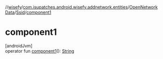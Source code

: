 //[wisefy](../../../../index.md)/[com.isupatches.android.wisefy.addnetwork.entities](../../index.md)/[OpenNetworkData](../index.md)/[Ssid](index.md)/[component1](component1.md)

# component1

[androidJvm]\
operator fun [component1](component1.md)(): [String](https://kotlinlang.org/api/latest/jvm/stdlib/kotlin/-string/index.html)
